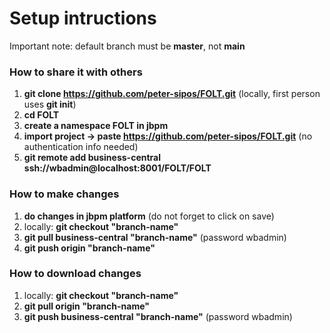 Setup intructions
=======================
Important note: default branch must be **master**, not **main**

### How to share it with others
1. **git clone https://github.com/peter-sipos/FOLT.git** (locally, first person uses **git init**)
2. **cd FOLT**
3. **create a namespace FOLT in jbpm**
4. **import project -> paste https://github.com/peter-sipos/FOLT.git** (no authentication info needed)
5. **git remote add business-central ssh://wbadmin@localhost:8001/FOLT/FOLT**

### How to make changes 

1. **do changes in jbpm platform** (do not forget to click on save)
2. locally: **git checkout "branch-name"** 
3. **git pull business-central "branch-name"** (password wbadmin)
4. **git push origin "branch-name"**

### How to download changes 
1. locally: **git checkout "branch-name"** 
2. **git pull origin "branch-name"**
3. **git push business-central "branch-name"** (password wbadmin)
